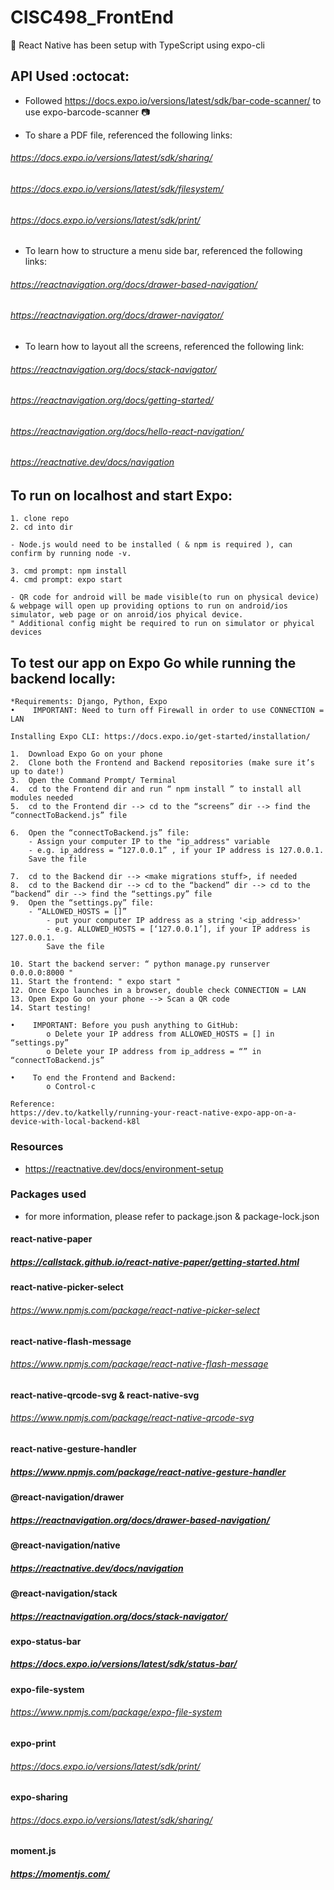 # CISC498_FrontEnd

:helicopter: React Native has been setup with TypeScript using expo-cli

## API Used :octocat:

- Followed https://docs.expo.io/versions/latest/sdk/bar-code-scanner/ to use expo-barcode-scanner :camera:

- To share a PDF file, referenced the following links:
###### https://docs.expo.io/versions/latest/sdk/sharing/
###### https://docs.expo.io/versions/latest/sdk/filesystem/
###### https://docs.expo.io/versions/latest/sdk/print/

- To learn how to structure a menu side bar, referenced the following links:
###### https://reactnavigation.org/docs/drawer-based-navigation/
###### https://reactnavigation.org/docs/drawer-navigator/

- To learn how to layout all the screens, referenced the following link:
###### https://reactnavigation.org/docs/stack-navigator/
###### https://reactnavigation.org/docs/getting-started/
###### https://reactnavigation.org/docs/hello-react-navigation/
###### https://reactnative.dev/docs/navigation

## To run on localhost and start Expo:

```
1. clone repo
2. cd into dir

- Node.js would need to be installed ( & npm is required ), can confirm by running node -v.

3. cmd prompt: npm install
4. cmd prompt: expo start

- QR code for android will be made visible(to run on physical device) & webpage will open up providing options to run on android/ios simulator, web page or on anroid/ios phyical device.
" Additional config might be required to run on simulator or phyical devices
```

## To test our app on Expo Go while running the backend locally:

```
*Requirements: Django, Python, Expo
•    IMPORTANT: Need to turn off Firewall in order to use CONNECTION = LAN

Installing Expo CLI: https://docs.expo.io/get-started/installation/

1.  Download Expo Go on your phone
2.  Clone both the Frontend and Backend repositories (make sure it’s up to date!)
3.  Open the Command Prompt/ Terminal
4.  cd to the Frontend dir and run “ npm install ” to install all modules needed
5.  cd to the Frontend dir --> cd to the “screens” dir --> find the “connectToBackend.js” file

6.  Open the “connectToBackend.js” file:
    - Assign your computer IP to the "ip_address" variable
    - e.g. ip_address = “127.0.0.1” , if your IP address is 127.0.0.1.
    Save the file

7.  cd to the Backend dir --> <make migrations stuff>, if needed
8.  cd to the Backend dir --> cd to the “backend” dir --> cd to the “backend” dir --> find the “settings.py” file
9.  Open the “settings.py” file:
    - “ALLOWED_HOSTS = []”
        - put your computer IP address as a string '<ip_address>'
        - e.g. ALLOWED_HOSTS = [‘127.0.0.1’], if your IP address is 127.0.0.1.
        Save the file

10. Start the backend server: “ python manage.py runserver 0.0.0.0:8000 "
11. Start the frontend: " expo start "
12. Once Expo launches in a browser, double check CONNECTION = LAN
13. Open Expo Go on your phone --> Scan a QR code
14. Start testing!

•    IMPORTANT: Before you push anything to GitHub:
        o Delete your IP address from ALLOWED_HOSTS = [] in “settings.py”
        o Delete your IP address from ip_address = “” in “connectToBackend.js”

•    To end the Frontend and Backend:
        o Control-c

Reference:
https://dev.to/katkelly/running-your-react-native-expo-app-on-a-device-with-local-backend-k8l

```

### Resources

- https://reactnative.dev/docs/environment-setup

### Packages used

- for more information, please refer to package.json & package-lock.json

#### react-native-paper

##### https://callstack.github.io/react-native-paper/getting-started.html

#### react-native-picker-select

###### https://www.npmjs.com/package/react-native-picker-select

#### react-native-flash-message

###### https://www.npmjs.com/package/react-native-flash-message

#### react-native-qrcode-svg & react-native-svg

###### https://www.npmjs.com/package/react-native-qrcode-svg

#### react-native-gesture-handler

##### https://www.npmjs.com/package/react-native-gesture-handler

#### @react-navigation/drawer

##### https://reactnavigation.org/docs/drawer-based-navigation/

#### @react-navigation/native
##### https://reactnative.dev/docs/navigation

#### @react-navigation/stack
##### https://reactnavigation.org/docs/stack-navigator/

#### expo-status-bar

##### https://docs.expo.io/versions/latest/sdk/status-bar/

#### expo-file-system

###### https://www.npmjs.com/package/expo-file-system

#### expo-print

###### https://docs.expo.io/versions/latest/sdk/print/

#### expo-sharing

###### https://docs.expo.io/versions/latest/sdk/sharing/

#### moment.js

##### https://momentjs.com/
